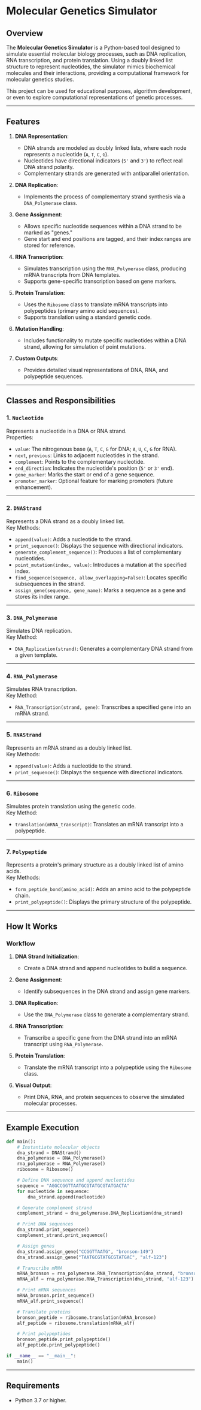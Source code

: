 # Molecular Genetics Simulator

## Overview

The **Molecular Genetics Simulator** is a Python-based tool designed to simulate essential molecular biology processes, such as DNA replication, RNA transcription, and protein translation.
 Using a doubly linked list structure to represent nucleotides, the simulator mimics biochemical molecules and their interactions, providing a computational framework for molecular genetics studies.

This project can be used for educational purposes, algorithm development, or even to explore computational representations of genetic processes.

---

## Features

1. **DNA Representation**:
   - DNA strands are modeled as doubly linked lists, where each node represents a nucleotide (`A`, `T`, `C`, `G`).
   - Nucleotides have directional indicators (`5'` and `3'`) to reflect real DNA strand polarity.
   - Complementary strands are generated with antiparallel orientation.

2. **DNA Replication**:
   - Implements the process of complementary strand synthesis via a `DNA_Polymerase` class.

3. **Gene Assignment**:
   - Allows specific nucleotide sequences within a DNA strand to be marked as "genes."
   - Gene start and end positions are tagged, and their index ranges are stored for reference.

4. **RNA Transcription**:
   - Simulates transcription using the `RNA_Polymerase` class, producing mRNA transcripts from DNA templates.
   - Supports gene-specific transcription based on gene markers.

5. **Protein Translation**:
   - Uses the `Ribosome` class to translate mRNA transcripts into polypeptides (primary amino acid sequences).
   - Supports translation using a standard genetic code.

6. **Mutation Handling**:
   - Includes functionality to mutate specific nucleotides within a DNA strand, allowing for simulation of point mutations.

7. **Custom Outputs**:
   - Provides detailed visual representations of DNA, RNA, and polypeptide sequences.

---

## Classes and Responsibilities

### 1. `Nucleotide`
Represents a nucleotide in a DNA or RNA strand.  
Properties:
- `value`: The nitrogenous base (`A`, `T`, `C`, `G` for DNA; `A`, `U`, `C`, `G` for RNA).
- `next`, `previous`: Links to adjacent nucleotides in the strand.
- `complement`: Points to the complementary nucleotide.
- `end_direction`: Indicates the nucleotide's position (`5'` or `3'` end).
- `gene_marker`: Marks the start or end of a gene sequence.
- `promoter_marker`: Optional feature for marking promoters (future enhancement).

---

### 2. `DNAStrand`
Represents a DNA strand as a doubly linked list.  
Key Methods:
- `append(value)`: Adds a nucleotide to the strand.
- `print_sequence()`: Displays the sequence with directional indicators.
- `generate_complement_sequence()`: Produces a list of complementary nucleotides.
- `point_mutation(index, value)`: Introduces a mutation at the specified index.
- `find_sequence(sequence, allow_overlapping=False)`: Locates specific subsequences in the strand.
- `assign_gene(sequence, gene_name)`: Marks a sequence as a gene and stores its index range.

---

### 3. `DNA_Polymerase`
Simulates DNA replication.  
Key Method:
- `DNA_Replication(strand)`: Generates a complementary DNA strand from a given template.

---

### 4. `RNA_Polymerase`
Simulates RNA transcription.  
Key Method:
- `RNA_Transcription(strand, gene)`: Transcribes a specified gene into an mRNA strand.

---

### 5. `RNAStrand`
Represents an mRNA strand as a doubly linked list.  
Key Methods:
- `append(value)`: Adds a nucleotide to the strand.
- `print_sequence()`: Displays the sequence with directional indicators.

---

### 6. `Ribosome`
Simulates protein translation using the genetic code.  
Key Method:
- `translation(mRNA_transcript)`: Translates an mRNA transcript into a polypeptide.

---

### 7. `Polypeptide`
Represents a protein's primary structure as a doubly linked list of amino acids.  
Key Methods:
- `form_peptide_bond(amino_acid)`: Adds an amino acid to the polypeptide chain.
- `print_polypeptide()`: Displays the primary structure of the polypeptide.

---

## How It Works

### Workflow

1. **DNA Strand Initialization**:
   - Create a DNA strand and append nucleotides to build a sequence.

2. **Gene Assignment**:
   - Identify subsequences in the DNA strand and assign gene markers.

3. **DNA Replication**:
   - Use the `DNA_Polymerase` class to generate a complementary strand.

4. **RNA Transcription**:
   - Transcribe a specific gene from the DNA strand into an mRNA transcript using `RNA_Polymerase`.

5. **Protein Translation**:
   - Translate the mRNA transcript into a polypeptide using the `Ribosome` class.

6. **Visual Output**:
   - Print DNA, RNA, and protein sequences to observe the simulated molecular processes.

---

## Example Execution

```python
def main():
    # Instantiate molecular objects
    dna_strand = DNAStrand()
    dna_polymerase = DNA_Polymerase()
    rna_polymerase = RNA_Polymerase()
    ribosome = Ribosome()

    # Define DNA sequence and append nucleotides
    sequence = "AGGCCGGTTAATGCGTATGCGTATGACTA"
    for nucleotide in sequence:
        dna_strand.append(nucleotide)

    # Generate complement strand
    complement_strand = dna_polymerase.DNA_Replication(dna_strand)

    # Print DNA sequences
    dna_strand.print_sequence()
    complement_strand.print_sequence()

    # Assign genes
    dna_strand.assign_gene("CCGGTTAATG", "bronson-149")
    dna_strand.assign_gene("TAATGCGTATGCGTATGAC", "alf-123")

    # Transcribe mRNA
    mRNA_bronson = rna_polymerase.RNA_Transcription(dna_strand, "bronson-149")
    mRNA_alf = rna_polymerase.RNA_Transcription(dna_strand, "alf-123")

    # Print mRNA sequences
    mRNA_bronson.print_sequence()
    mRNA_alf.print_sequence()

    # Translate proteins
    bronson_peptide = ribosome.translation(mRNA_bronson)
    alf_peptide = ribosome.translation(mRNA_alf)

    # Print polypeptides
    bronson_peptide.print_polypeptide()
    alf_peptide.print_polypeptide()

if __name__ == "__main__":
    main()
```

---

## Requirements

- Python 3.7 or higher.
